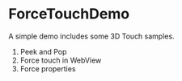 # ForceTouchDemo
A simple demo includes some 3D Touch samples.

1. Peek and Pop
2. Force touch in WebView
3. Force properties
